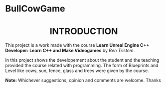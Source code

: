 # BullCowGame

# <center>**INTRODUCTION**</center>

This project is a work made with the course **Learn Unreal Engine C++ Developer: Learn C++ and Make Videogames** by _Ben Tristem_.

In this project shows the developement about the student and the teaching provided the course related with programming. The form of Blueprints and Level like cows, sun, fence, glass and trees were given by the course.

**Note:** Whichever suggestions, opinion and comments are welcome. Thanks
